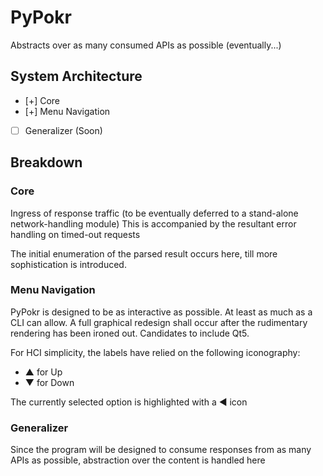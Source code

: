# PyPokr
Abstracts over as many consumed APIs as possible (eventually...)

## System Architecture
- [+] Core
- [+] Menu Navigation
- [ ] Generalizer (Soon)

## Breakdown
### Core
Ingress of response traffic (to be eventually deferred to a stand-alone network-handling module)
This is accompanied by the resultant error handling on timed-out requests

The initial enumeration of the parsed result occurs here, till more sophistication is introduced.

### Menu Navigation
PyPokr is designed to be as interactive as possible. At least as much as a CLI can allow.
A full graphical redesign shall occur after the rudimentary rendering has been ironed out. Candidates to include Qt5.

For HCI simplicity, the labels have relied on the following iconography: 

- ▲ for Up
- ▼ for Down

The currently selected option is highlighted with a ◄ icon

### Generalizer
Since the program will be designed to consume responses from as many APIs as possible, abstraction over the content is handled here